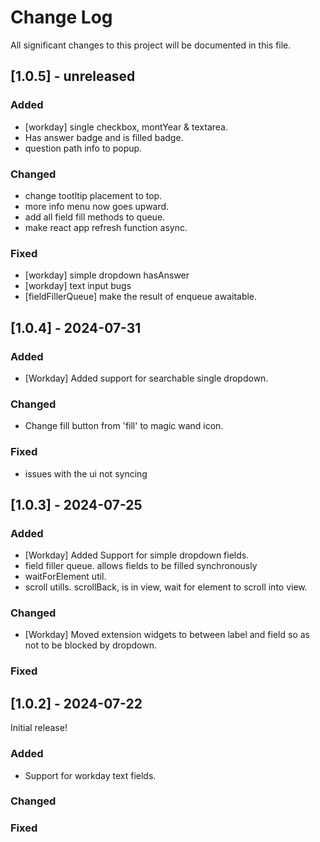# Change Log
All significant changes to this project will be documented in this file.

## [1.0.5] - unreleased

### Added

- [workday] single checkbox, montYear & textarea.
- Has answer badge and is filled badge.
- question path info to popup.

### Changed
 - change tootltip placement to top.
 - more info menu now goes upward.
 - add all field fill methods to queue.
 - make react app refresh function async.

### Fixed

- [workday] simple dropdown hasAnswer 
- [workday] text input bugs
- [fieldFillerQueue] make the result of enqueue awaitable.


## [1.0.4] - 2024-07-31

### Added

- [Workday] Added support for searchable single dropdown.

### Changed

- Change fill button from 'fill' to magic wand icon.

### Fixed

- issues with the ui not syncing

## [1.0.3] - 2024-07-25

### Added
- [Workday] Added Support for simple dropdown fields.
- field filler queue. allows fields to be filled synchronously
- waitForElement util. 
- scroll utills. scrollBack, is in view, wait for element to scroll into view.

### Changed
- [Workday] Moved extension widgets to between label and field so as not to be blocked by dropdown.

### Fixed


## [1.0.2] - 2024-07-22

Initial release!

### Added
- Support for workday text fields.

### Changed

### Fixed
